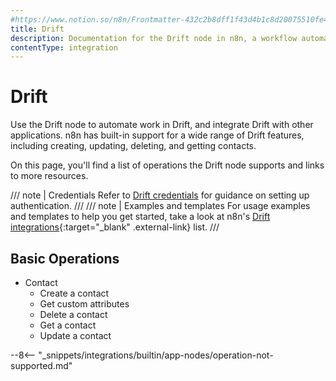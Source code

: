 ```yaml
---
#https://www.notion.so/n8n/Frontmatter-432c2b8dff1f43d4b1c8d20075510fe4
title: Drift
description: Documentation for the Drift node in n8n, a workflow automation platform. Includes details of operations and configuration, and links to examples and credentials information.
contentType: integration
---
```


# Drift

Use the Drift node to automate work in Drift, and integrate Drift with other applications. n8n has built-in support for a wide range of Drift features, including creating, updating, deleting, and getting contacts. 

On this page, you'll find a list of operations the Drift node supports and links to more resources.

/// note | Credentials
Refer to [Drift credentials](/integrations/builtin/credentials/drift/) for guidance on setting up authentication. 
///
/// note | Examples and templates
For usage examples and templates to help you get started, take a look at n8n's [Drift integrations](https://n8n.io/integrations/drift/){:target="_blank" .external-link} list.
///

## Basic Operations

* Contact
    * Create a contact
    * Get custom attributes
    * Delete a contact
    * Get a contact
    * Update a contact

--8<-- "_snippets/integrations/builtin/app-nodes/operation-not-supported.md"

